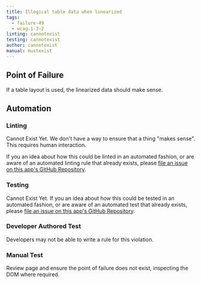```yaml
---
title: Illogical table data when linearized
tags:
  - failure-49
  - wcag-1-3-2
linting: cannotexist
testing: cannotexist
author: cannotexist
manual: mustexist
---
```


## Point of Failure
If a table layout is used, the linearized data should make sense.

## Automation

### Linting

Cannot Exist Yet. We don't have a way to ensure that a thing "makes sense". This requires human interaction.

If you an idea about how this could be linted in an automated fashion, or are aware of an automated linting rule that already exists, please [file an issue on this app's GitHub Repository](https://github.com/MelSumner/a11y-automation/issues).

### Testing

Cannot Exist Yet. If you an idea about how this could be tested in an automated fashion, or are aware of an automated test that already exists, please [file an issue on this app's GitHub Repository](https://github.com/MelSumner/a11y-automation/issues).

### Developer Authored Test
Developers may not be able to write a rule for this violation.

### Manual Test
Review page and ensure the point of failure does not exist, inspecting the DOM where required.
